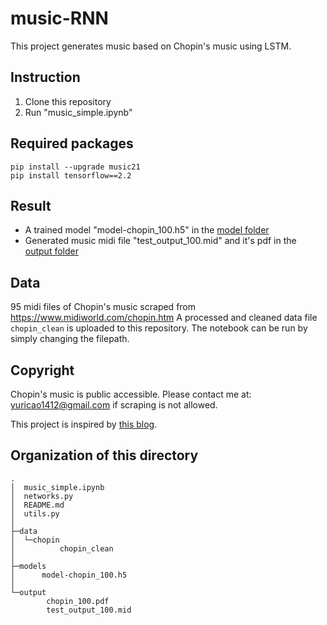 # music-RNN
This project generates music based on Chopin's music using LSTM. 

## Instruction
1. Clone this repository 
2. Run "music_simple.ipynb"

## Required packages
```
pip install --upgrade music21
pip install tensorflow==2.2
```

## Result
- A trained model "model-chopin_100.h5" in the [model folder](https://github.com/YC-1412/music_RNN/tree/main/models)
- Generated music midi file "test_output_100.mid" and it's pdf in the [output folder](https://github.com/YC-1412/music_RNN/tree/main/output)

## Data
95 midi files of Chopin's music scraped from https://www.midiworld.com/chopin.htm
A processed and cleaned data file `chopin_clean` is uploaded to this repository. The notebook can be run by simply changing the filepath.

## Copyright
Chopin's music is public accessible. Please contact me at: yuricao1412@gmail.com if scraping is not allowed.

This project is inspired by [this blog](https://towardsdatascience.com/how-to-generate-music-using-a-lstm-neural-network-in-keras-68786834d4c5).

## Organization of this directory
```
.
│  music_simple.ipynb
│  networks.py
│  README.md
│  utils.py
│      
├─data
│  └─chopin
│          chopin_clean
│          
├─models
│      model-chopin_100.h5
│      
└─output
        chopin_100.pdf
        test_output_100.mid
```